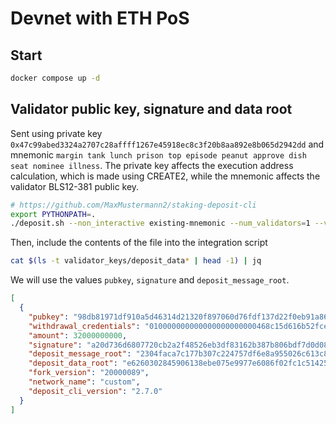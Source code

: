 # Devnet with ETH PoS

## Start

```bash
docker compose up -d
```

## Validator public key, signature and data root

Sent using private key `0x47c99abed3324a2707c28affff1267e45918ec8c3f20b8aa892e8b065d2942dd` and mnemonic `margin tank lunch prison top episode peanut approve dish seat nominee illness`. The private key affects the execution address calculation, which is made using CREATE2, while the mnemonic affects the validator BLS12-381 public key.

```bash
# https://github.com/MaxMustermann2/staking-deposit-cli
export PYTHONPATH=.
./deposit.sh --non_interactive existing-mnemonic --num_validators=1 --validator_start_index=0 --chain=custom --execution_address=0x468c15d616B52FCEf0B932BF89D42157984BE2A5
```

Then, include the contents of the file into the integration script

```bash
cat $(ls -t validator_keys/deposit_data* | head -1) | jq
```

We will use the values `pubkey`, `signature` and `deposit_message_root`.

```json
[
  {
    "pubkey": "98db81971df910a5d46314d21320f897060d76fdf137d22f0eb91a8693a4767d2a22730a3aaa955f07d13ad604f968e9",
    "withdrawal_credentials": "010000000000000000000000468c15d616b52fcef0b932bf89d42157984be2a5",
    "amount": 32000000000,
    "signature": "a20d736d6807720cb2a2f48526eb3df83162b387b806bdf7d0d08bb31d3d4e4daaf4a11120dc194b188035e9e5c9bdbf00c3be3ca68adec9c4fb2fb59d936337b750ae08a9e7add56fb82526792876066456010a64c5629b7f1f564f9923ff8e",
    "deposit_message_root": "2304faca7c177b307c224757df6e8a955026c613c86045ea569ba5547f8d104c",
    "deposit_data_root": "e6260302845906138ebe075e9977e6086f02fc1c5142590bebdf54579c806bd3",
    "fork_version": "20000089",
    "network_name": "custom",
    "deposit_cli_version": "2.7.0"
  }
]
```
